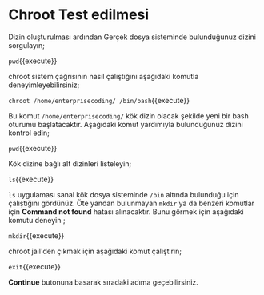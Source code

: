 # Chroot Test edilmesi

Dizin oluşturulması ardından Gerçek dosya sisteminde bulunduğunuz dizini sorgulayın;

`pwd`{{execute}}

chroot sistem çağrısının nasıl çalıştığını aşağıdaki komutla deneyimleyebilirsiniz;

`chroot /home/enterprisecoding/ /bin/bash`{{execute}}

Bu komut `/home/enterprisecoding/` kök dizin olacak şekilde yeni bir bash oturumu başlatacaktır. Aşağıdaki komut yardımıyla bulunduğunuz dizini kontrol edin;

`pwd`{{execute}}

Kök dizine bağlı alt dizinleri listeleyin;

`ls`{{execute}}

`ls` uygulaması sanal kök dosya sisteminde `/bin` altında bulunduğu için çalıştığını gördünüz. Öte yandan bulunmayan `mkdir` ya da benzeri komutlar için **Command not found** hatası alınacaktır. Bunu görmek için aşağıdaki komutu deneyin ;

`mkdir`{{execute}}

chroot jail'den çıkmak için aşağıdaki komut çalıştırın;

`exit`{{execute}}

**Continue** butonuna basarak sıradaki adıma geçebilirsiniz.
